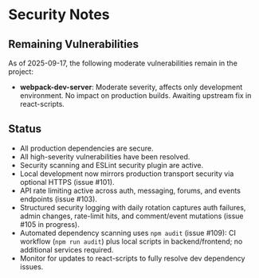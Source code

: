# Security Notes

## Remaining Vulnerabilities

As of 2025-09-17, the following moderate vulnerabilities remain in the project:

- **webpack-dev-server**: Moderate severity, affects only development environment. No impact on production builds. Awaiting upstream fix in react-scripts.

## Status

- All production dependencies are secure.
- All high-severity vulnerabilities have been resolved.
- Security scanning and ESLint security plugin are active.
- Local development now mirrors production transport security via optional HTTPS (issue #101).
- API rate limiting active across auth, messaging, forums, and events endpoints (issue #103).
- Structured security logging with daily rotation captures auth failures, admin changes, rate-limit hits, and comment/event mutations (issue #105 in progress).
- Automated dependency scanning uses `npm audit` (issue #109): CI workflow (`npm run audit`) plus local scripts in backend/frontend; no additional services required.
- Monitor for updates to react-scripts to fully resolve dev dependency issues.
